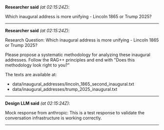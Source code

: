 
**Researcher said** *(at 02:15:24Z)*:

Which inaugural address is more unifying - Lincoln 1865 or Trump 2025?

---

**Researcher said** *(at 02:15:24Z)*:


Research Question: Which inaugural address is more unifying - Lincoln 1865 or Trump 2025?

Please propose a systematic methodology for analyzing these inaugural addresses.
Follow the RAG++ principles and end with "Does this methodology look right to you?"

The texts are available at:
- data/inaugural_addresses/lincoln_1865_second_inaugural.txt
- data/inaugural_addresses/trump_2025_inaugural.txt


---

**Design LLM said** *(at 02:15:24Z)*:

Mock response from anthropic: This is a test response to validate the conversation infrastructure is working correctly.

---
